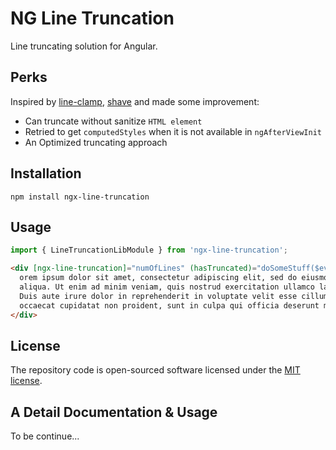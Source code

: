 # NG Line Truncation

Line truncating solution for Angular.

## Perks

Inspired by [line-clamp](https://www.npmjs.com/package/line-clamp), [shave](https://www.npmjs.com/package/shave)
and made some improvement:

- Can truncate without sanitize `HTML element`
- Retried to get `computedStyles` when it is not available in `ngAfterViewInit`
- An Optimized truncating approach

## Installation

`npm install ngx-line-truncation`

## Usage

```js
import { LineTruncationLibModule } from 'ngx-line-truncation';
```

```html
<div [ngx-line-truncation]="numOfLines" (hasTruncated)="doSomeStuff($event)">
  orem ipsum dolor sit amet, consectetur adipiscing elit, sed do eiusmod tempor incididunt ut labore et dolore magna
  aliqua. Ut enim ad minim veniam, quis nostrud exercitation ullamco laboris nisi ut aliquip ex ea commodo consequat.
  Duis aute irure dolor in reprehenderit in voluptate velit esse cillum dolore eu fugiat nulla pariatur. Excepteur sint
  occaecat cupidatat non proident, sunt in culpa qui officia deserunt mollit anim id est laborum.!
</div>
```

## License

The repository code is open-sourced software licensed under the [MIT license](http://opensource.org/licenses/MIT).

## A Detail Documentation & Usage

To be continue...
